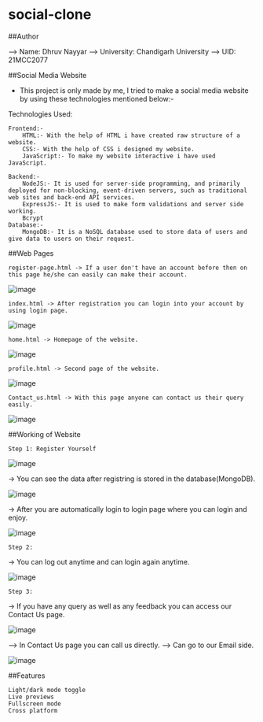 # social-clone

##Author

--> Name: Dhruv Nayyar
--> University: Chandigarh University
--> UID: 21MCC2077

##Social Media Website

* This project is only made by me, I tried to make a social media website by using these technologies mentioned below:-

Technologies Used:

    Frontend:-
        HTML:- With the help of HTML i have created raw structure of a website.
        CSS:- With the help of CSS i designed my website.
        JavaScript:- To make my website interactive i have used JavaScript.
        
    Backend:-
        NodeJS:- It is used for server-side programming, and primarily deployed for non-blocking, event-driven servers, such as traditional web sites and back-end API services.
        ExpressJS:- It is used to make form validations and server side working.
        Bcrypt
    Database:-
        MongoDB:- It is a NoSQL database used to store data of users and give data to users on their request.

##Web Pages

    register-page.html -> If a user don't have an account before then on this page he/she can easily can make their account.
    
   ![image](https://user-images.githubusercontent.com/93275088/196817517-876cc9b9-d808-4c46-b9ac-894a4b2b4edf.png)


    index.html -> After registration you can login into your account by using login page.
    
   ![image](https://user-images.githubusercontent.com/93275088/196816027-a7d9d722-cffb-4f05-af4d-cb7bb704642f.png)

    home.html -> Homepage of the website.
    
   ![image](https://user-images.githubusercontent.com/93275088/196816114-3f7c5fc3-9e82-44ef-ae10-c2db0f893537.png)

    profile.html -> Second page of the website.
    
   ![image](https://user-images.githubusercontent.com/93275088/196816189-d9343ab8-ab68-4c8b-b534-a24928a2cf65.png)

    Contact_us.html -> With this page anyone can contact us their query easily.
    
   ![image](https://user-images.githubusercontent.com/93275088/196816255-0feabc18-4ba3-4125-b783-5be4bdba4c27.png)


##Working of Website

    Step 1: Register Yourself
    
   ![image](https://user-images.githubusercontent.com/93275088/196817753-dea2ef8c-f649-48e2-bcc5-969781a72e31.png)



-> You can see the data after registring is stored in the database(MongoDB).

![image](https://user-images.githubusercontent.com/93275088/196817038-7ab2e36c-e94e-4e3e-a0b3-66f2201cc0eb.png)


-> After you are automatically login to login page where you can login and enjoy.

![image](https://user-images.githubusercontent.com/93275088/196817073-831eda13-aaec-406c-b629-2b2b9189f708.png)


    Step 2:

-> You can log out anytime and can login again anytime.

![image](https://user-images.githubusercontent.com/93275088/196825148-a920eae7-f0bd-4659-be7c-fcf670be0453.png)


    Step 3:

-> If you have any query as well as any feedback you can access our Contact Us page.

![image](https://user-images.githubusercontent.com/93275088/196817123-09928fcc-4094-44d3-88c2-68ec78467a48.png)


   --> In Contact Us page you can call us directly.
   --> Can go to our Email side.
    
![image](https://user-images.githubusercontent.com/93275088/196817824-14363888-1b6f-4d60-9955-cf1f9f8045bf.png)



##Features

    Light/dark mode toggle
    Live previews
    Fullscreen mode
    Cross platform
